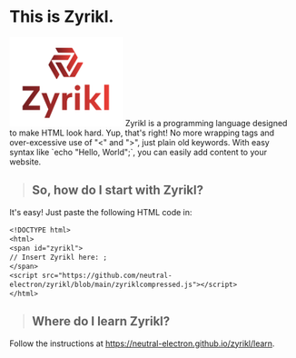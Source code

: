 # This is Zyrikl.
<img src="zyrikl_logo.png" width="200px" />
Zyrikl is a programming language designed to make HTML look hard. Yup, that's right! No more wrapping tags and over-excessive use of "<" and ">", just plain old keywords. With easy syntax like `echo "Hello, World";`, you can easily add content to your website.

> ## So, how do I start with Zyrikl?

It's easy! Just paste the following HTML code in:
```
<!DOCTYPE html>
<html>
<span id="zyrikl">
// Insert Zyrikl here: ;
</span>
<script src="https://github.com/neutral-electron/zyrikl/blob/main/zyriklcompressed.js"></script>
</html>
```
> ## Where do I learn Zyrikl?

Follow the instructions at https://neutral-electron.github.io/zyrikl/learn.
